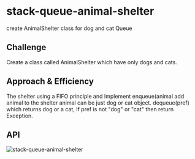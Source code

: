 # stack-queue-animal-shelter

create AnimalShelter class for dog and cat Queue 


## Challenge
 Create a class called AnimalShelter
which have only dogs and cats. 

## Approach & Efficiency
The shelter using a FIFO principle and Implement enqueue(animal add animal to the shelter animal can be
just dog or  cat object. dequeue(pref) which returns dog or a cat,
If pref is not "dog" or "cat" then return Exception.

## API
![stack-queue-animal-shelter
](https://github.com/BayanKhalil/401-data-structures-and-algorithms/blob/main/Data-Structures/StackAndQueue/assessts/IMG_20210712_233822.jpg)
